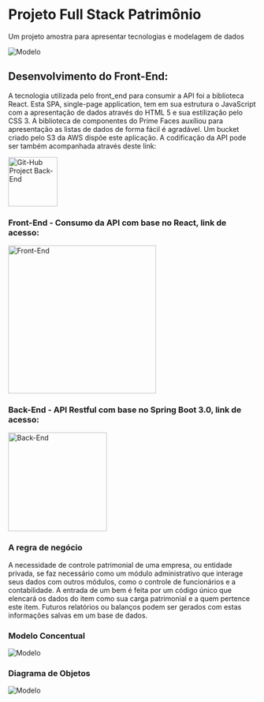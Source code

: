 # Projeto Full Stack Patrimônio
Um projeto amostra para apresentar tecnologias e modelagem de dados

![Modelo](src/main/resources/img/Tecnologias.PNG)

## Desenvolvimento do Front-End:
A tecnologia utilizada pelo front_end para consumir a API foi a biblioteca React. Esta SPA, single-page application, tem em sua estrutura o JavaScript com a apresentação de dados através do HTML 5 e sua estilização pelo CSS 3. A biblioteca de componentes do Prime Faces auxíliou para apresentação as listas de dados de forma fácil é agradável. Um bucket criado pelo S3 da AWS dispõe este aplicação. A codificação da API pode ser também acompanhada através deste link:

[<img alt="Git-Hub Project Back-End" width="100px" src="src/main/resources/img/img_logos/Github.svg" />](https://github.com/rockgustavo/Project_full_Patrim_React)

### Front-End - Consumo da API com base no React, link de acesso:
[<img alt="Front-End" width="300px" src="src/main/resources/img/Controle_patrimonial.PNG" />](http://rockgustavo.com.s3-website-us-east-1.amazonaws.com/)

### Back-End - API Restful com base no Spring Boot 3.0, link de acesso:
[<img alt="Back-End" width="200px" src="src/main/resources/img/Swagger.PNG" />](http://107.21.11.22:8080/swagger-ui/index.html)

### A regra de negócio
A necessidade de controle patrimonial de uma empresa, ou entidade privada, se faz necessário como um módulo administrativo que interage seus dados com outros módulos, como o controle de funcionários e a contabilidade. 
A entrada de um bem é feita por um código único que elencará os dados do item como sua carga patrimonial e a quem pertence este item.
Futuros relatórios ou balanços podem ser gerados com estas informações salvas em um base de dados.

### Modelo Concentual
![Modelo](src/main/resources/img/Modelo_conceitual.png)

### Diagrama de Objetos
![Modelo](src/main/resources/img/Diagrama_objetos.PNG)

